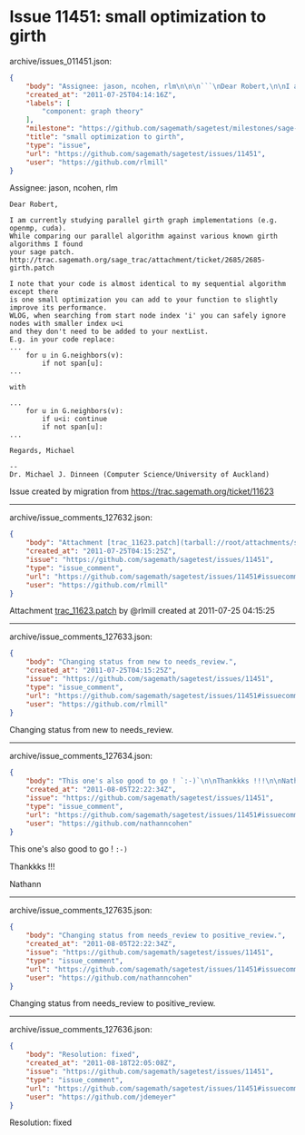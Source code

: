 # Issue 11451: small optimization to girth

archive/issues_011451.json:
```json
{
    "body": "Assignee: jason, ncohen, rlm\n\n\n```\nDear Robert,\n\nI am currently studying parallel girth graph implementations (e.g. openmp, cuda).\u00a0\nWhile comparing our parallel algorithm against various known girth algorithms I found\nyour sage patch.\u00a0 http://trac.sagemath.org/sage_trac/attachment/ticket/2685/2685-girth.patch\n\nI note that your code is almost identical to my sequential algorithm except there\nis one small optimization you can add to your function to slightly improve its performance.\nWLOG, when searching from start node index 'i' you can safely ignore nodes with smaller index u<i\nand they don't need to be added to your nextList.\nE.g. in your code replace:\n...\n\u00a0\u00a0\u00a0 for u in G.neighbors(v):\u00a0\u00a0\n\u00a0 \u00a0 \u00a0 \u00a0 if not span[u]:\n...\n\nwith\n\n...\n\u00a0\u00a0\u00a0 for u in G.neighbors(v):\u00a0\u00a0\n\u00a0\u00a0\u00a0\u00a0\u00a0\u00a0\u00a0 if u<i: continue\n\u00a0 \u00a0 \u00a0 \u00a0 if not span[u]:\n...\n\nRegards, Michael\n\n--\nDr. Michael J. Dinneen (Computer Science/University of Auckland)\n```\n\n\nIssue created by migration from https://trac.sagemath.org/ticket/11623\n\n",
    "created_at": "2011-07-25T04:14:16Z",
    "labels": [
        "component: graph theory"
    ],
    "milestone": "https://github.com/sagemath/sagetest/milestones/sage-4.7.2",
    "title": "small optimization to girth",
    "type": "issue",
    "url": "https://github.com/sagemath/sagetest/issues/11451",
    "user": "https://github.com/rlmill"
}
```
Assignee: jason, ncohen, rlm


```
Dear Robert,

I am currently studying parallel girth graph implementations (e.g. openmp, cuda). 
While comparing our parallel algorithm against various known girth algorithms I found
your sage patch.  http://trac.sagemath.org/sage_trac/attachment/ticket/2685/2685-girth.patch

I note that your code is almost identical to my sequential algorithm except there
is one small optimization you can add to your function to slightly improve its performance.
WLOG, when searching from start node index 'i' you can safely ignore nodes with smaller index u<i
and they don't need to be added to your nextList.
E.g. in your code replace:
...
    for u in G.neighbors(v):  
        if not span[u]:
...

with

...
    for u in G.neighbors(v):  
        if u<i: continue
        if not span[u]:
...

Regards, Michael

--
Dr. Michael J. Dinneen (Computer Science/University of Auckland)
```


Issue created by migration from https://trac.sagemath.org/ticket/11623





---

archive/issue_comments_127632.json:
```json
{
    "body": "Attachment [trac_11623.patch](tarball://root/attachments/some-uuid/ticket11623/trac_11623.patch) by @rlmill created at 2011-07-25 04:15:25",
    "created_at": "2011-07-25T04:15:25Z",
    "issue": "https://github.com/sagemath/sagetest/issues/11451",
    "type": "issue_comment",
    "url": "https://github.com/sagemath/sagetest/issues/11451#issuecomment-127632",
    "user": "https://github.com/rlmill"
}
```

Attachment [trac_11623.patch](tarball://root/attachments/some-uuid/ticket11623/trac_11623.patch) by @rlmill created at 2011-07-25 04:15:25



---

archive/issue_comments_127633.json:
```json
{
    "body": "Changing status from new to needs_review.",
    "created_at": "2011-07-25T04:15:25Z",
    "issue": "https://github.com/sagemath/sagetest/issues/11451",
    "type": "issue_comment",
    "url": "https://github.com/sagemath/sagetest/issues/11451#issuecomment-127633",
    "user": "https://github.com/rlmill"
}
```

Changing status from new to needs_review.



---

archive/issue_comments_127634.json:
```json
{
    "body": "This one's also good to go ! `:-)`\n\nThankkks !!!\n\nNathann",
    "created_at": "2011-08-05T22:22:34Z",
    "issue": "https://github.com/sagemath/sagetest/issues/11451",
    "type": "issue_comment",
    "url": "https://github.com/sagemath/sagetest/issues/11451#issuecomment-127634",
    "user": "https://github.com/nathanncohen"
}
```

This one's also good to go ! `:-)`

Thankkks !!!

Nathann



---

archive/issue_comments_127635.json:
```json
{
    "body": "Changing status from needs_review to positive_review.",
    "created_at": "2011-08-05T22:22:34Z",
    "issue": "https://github.com/sagemath/sagetest/issues/11451",
    "type": "issue_comment",
    "url": "https://github.com/sagemath/sagetest/issues/11451#issuecomment-127635",
    "user": "https://github.com/nathanncohen"
}
```

Changing status from needs_review to positive_review.



---

archive/issue_comments_127636.json:
```json
{
    "body": "Resolution: fixed",
    "created_at": "2011-08-18T22:05:08Z",
    "issue": "https://github.com/sagemath/sagetest/issues/11451",
    "type": "issue_comment",
    "url": "https://github.com/sagemath/sagetest/issues/11451#issuecomment-127636",
    "user": "https://github.com/jdemeyer"
}
```

Resolution: fixed
